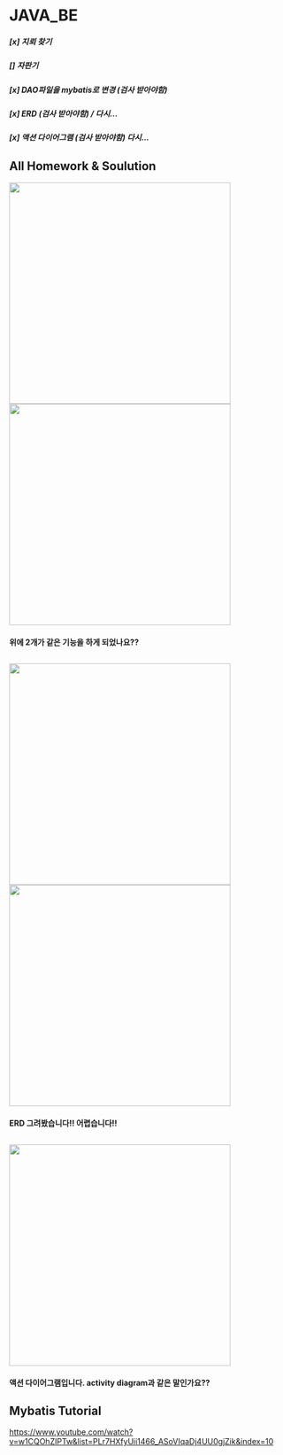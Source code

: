 # JAVA_BE

##### [x] 지뢰 찾기 
##### [] 자판기 
##### [x] DAO파일을 mybatis로 변경 (검사 받아야함)
##### [x] ERD (검사 받아야함) / 다시...
##### [x] 액션 다이어그램 (검사 받아야함) 다시...

## All Homework & Soulution

<div>
<img src = "https://user-images.githubusercontent.com/45477679/64110298-b6724a80-cdbc-11e9-93ae-04208e265c13.png" width = "400" />
<img src = "https://user-images.githubusercontent.com/45477679/64110300-b83c0e00-cdbc-11e9-93e6-85cbad9daf8f.png" width = "400" />
</div>

#### 위에 2개가 같은 기능을 하게 되었나요??
##

<div>
 <img src = "https://user-images.githubusercontent.com/45477679/64772642-ea532a00-d58b-11e9-9b38-7c9805a4712b.png" width = "400" />
<img src = "https://user-images.githubusercontent.com/45477679/64773169-d956e880-d58c-11e9-8b05-5d977ff3811d.png" width = "400" />
</div>

#### ERD 그려봤습니다!! 어렵습니다!!
##

<div>
 <img src = "https://user-images.githubusercontent.com/45477679/64402891-64c60a80-d0b1-11e9-89b0-dc77f71ce24c.png" width = "400" />
</div>

#### 액션 다이어그램입니다. activity diagram과 같은 말인가요??

## Mybatis Tutorial

https://www.youtube.com/watch?v=w1CQOhZIPTw&list=PLr7HXfyUii1466_ASoVIqaDj4UU0gjZik&index=10


